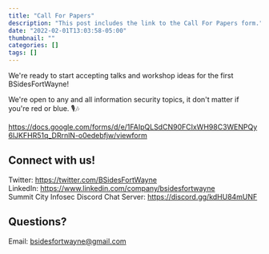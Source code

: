 ```yaml
---
title: "Call For Papers"
description: "This post includes the link to the Call For Papers form."
date: "2022-02-01T13:03:58-05:00"
thumbnail: ""
categories: []
tags: []
---
```

We're ready to start accepting talks and workshop ideas for the first BSidesFortWayne!

We're open to any and all information security topics, it don't matter if you're red or blue. 🎙️🎶

https://docs.google.com/forms/d/e/1FAIpQLSdCN90FCIxWH98C3WENPQy6lJKFHR51q_DRrnlN-o0edebfjw/viewform


## Connect with us!  
Twitter: https://twitter.com/BSidesFortWayne  
LinkedIn: https://www.linkedin.com/company/bsidesfortwayne  
Summit City Infosec Discord Chat Server: https://discord.gg/kdHU84mUNF  
  
## Questions?  
Email: bsidesfortwayne@gmail.com  

<!--more-->
